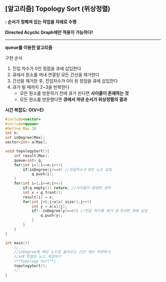## [알고리즘] Topology Sort (위상정렬)

**: 순서가 정해져 있는 작업을 차례로 수행**

**Directed Acyclic Graph에만 적용이 가능하다!**

------

**queue를 이용한 알고리즘**

구현 순서

1. 진입 차수가 0인 정점을 큐에 삽입한다
2. 큐에서 원소를 꺼내 연결된 모든 간선을 제거한다
3. 간선을 제거한 후, 진입차수가 0이 된 정점을 큐에 삽입한다
4. 큐가 빌 때까지 2~3을 반복한다
   - 모든 원소를 방문하기 전에 큐가 빈다면 **사이클이 존재하는 것**
   - 모든 원소를 방문했다면 **큐에서 꺼낸 순서가 위상정렬의 결과**



**시간 복잡도: O(V+E)**

```c++
#include<vector>
#include<queue>
#define Max 10 
int n;
int inDegree[Max];
vector<int> a[Max];

void topologySort(){
    int result[Max];
    queue<int> q;
    for(int i=1;i<=n;i++){
        if(inDegree[i]==0) //진입차수가 0인 노드 삽입
            q.push(i);
    }
    for(int i=1;i<=n;i++){
        if(q.empty()) return; //사이클이 발생한 경우
        int x = q.front();
        result[i] = x;
        for(int j=0;j<a[x].size();j++){
            int y = a[x][j];
            if(--inDegree[y]==0){ //진입 차수를 제거 후 0이면 큐에 삽입
                q.push(y);
            }
        }
    }
}

int main(){
    //...
    //inDegree에 해당 노드로 들어오는 간선 개수 저장하기
    //a에 연결된 노드 저장하기
    /**Topology Sort**/
    topologySort(); 
    //...
}
```

